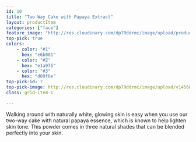 ```yaml
---
id: 10
title: "Two-Way Cake with Papaya Extract"
layout: productItem
categories: ["face"]
feature_image: "http://res.cloudinary.com/dp79ddrmc/image/upload/products/twoWayCakePapaya.jpg"
top-pick: true
colors:
    - color: "#1"
      hex: "e6b081"
    - color: "#2"
      hex: "e1a975"
    - color: "#3"
      hex: "d89f6e"
top-pick-id: 7
top-pick-image: http://res.cloudinary.com/dp79ddrmc/image/upload/v1456804125/top-pick/twoWayCake.jpg
class: grid-item-1

---
```

Walking around with naturally white, glowing skin is easy when you use our two-way cake with natural papaya essence, which is known to help lighten skin tone. This powder comes in three natural shades that can be blended perfectly into your skin.